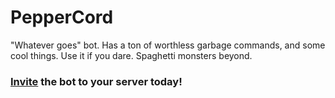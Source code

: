 # PepperCord
"Whatever goes" bot. Has a ton of worthless garbage commands, and some cool things. Use it if you dare. Spaghetti monsters beyond.

### [Invite](https://discord.com/api/oauth2/authorize?client_id=839264035756310589&permissions=3157650678&scope=bot%20applications.commands) the bot to your server today!
